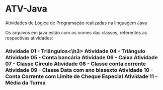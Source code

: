# ATV-Java
Atividades de Lógica de Programação realizadas na linguagem Java

Os arquivos em java estão com os nomes das classes, referentes as respectivas atividades:

<h3>Atividade 01 - Triângulos<\h3>
Atividade 04 - Triângulo
Atividade 05 - Conta bancária
Atividade 06 - Caixa
Atividade 07 - Classe Círculo
Atividade 08 - Classe conta corrente
Atividade 09 - Classe Data com ano bissexto
Atividade 10 - Conta Corrente com Limite de Cheque Especial
Atividade 11 - Média da Turma
